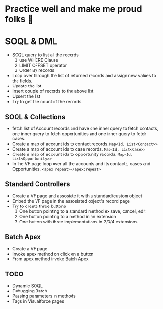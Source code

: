 # Practice well and make me proud folks 🍕



# SOQL & DML
 - SOQL query to list all the records
    1. use WHERE Clause 
    2. LIMIT OFFSET operator
    3. Order By records
 - Loop over through the list of returned records and assign new values to the fields. 
 - Update the list
 - Insert couple of records to the above list
 - Upsert the list
 - Try to get the count of the records


## SOQL & Collections

 - fetch list of Account records and have one inner query to fetch contacts, one inner query to fetch opportunities and one inner query to fetch cases. 
 - Create a map of account ids to contact records. `Map<Id, List<Contact>>`
 - Create a map of account ids to case records. `Map<Id, List<Case>>`
 - Create a map of account ids to opportunity records. `Map<Id, List<Opportunity>>`
 - In the VF page loop over all the accounts and its contacts, cases and Opportunities. `<apex:repeat></apex:repeat>`
 
 
 
 ## Standard Controllers
 
 - Create a VF page and assosiate it with a standard/custom object
 - Embed the VF page in the assosiated object's record page
 - Try to create three buttons 
   1. One button pointing to a standard method ex save, cancel, edit
   2. One button pointing to a method in an extension 
   3. One button with three implementations in 2/3/4 extensions. 

## Batch Apex
- Create a VF page 
- Invoke apex method on click on a button 
- From apex method invoke Batch Apex



## TODO

- Dynamic SOQL
- Debugging Batch 
- Passing parameters in methods 
- Tags in Visualforce pages 


